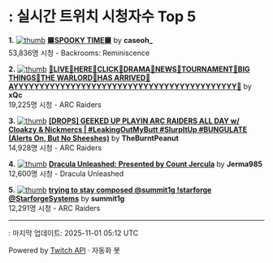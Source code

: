 # : 실시간 트위치 시청자수 Top 5

**1.** [![thumb](https://static-cdn.jtvnw.net/previews-ttv/live_user_caseoh_-320x180.jpg)](https://twitch.tv/caseoh_)
**[🟨SPOOKY TIME🟨](https://twitch.tv/caseoh_)** by **caseoh_**<br>53,836명 시청  - Backrooms: Reminiscence

**2.** [![thumb](https://static-cdn.jtvnw.net/previews-ttv/live_user_xqc-320x180.jpg)](https://twitch.tv/xQc)
**[🥶LIVE🥶HERE🥶CLICK🥶DRAMA🥶NEWS🥶TOURNAMENT🥶BIG THINGS🥶THE WARLORD🥶HAS ARRIVED🥶AYYYYYYYYYYYYYYYYYYYYYYYYYYYYYYYYYYYYYYYYYYY🥶](https://twitch.tv/xQc)** by **xQc**<br>19,225명 시청  - ARC Raiders

**3.** [![thumb](https://static-cdn.jtvnw.net/previews-ttv/live_user_theburntpeanut-320x180.jpg)](https://twitch.tv/TheBurntPeanut)
**[[DROPS] GEEKED UP PLAYIN ARC RAIDERS ALL DAY w/ Cloakzy & Nickmercs | #LeakingOutMyButt #SlurpItUp #BUNGULATE (Alerts On, But No Sheeshes)](https://twitch.tv/TheBurntPeanut)** by **TheBurntPeanut**<br>14,928명 시청  - ARC Raiders

**4.** [![thumb](https://static-cdn.jtvnw.net/previews-ttv/live_user_jerma985-320x180.jpg)](https://twitch.tv/Jerma985)
**[Dracula Unleashed: Presented by Count Jercula](https://twitch.tv/Jerma985)** by **Jerma985**<br>12,600명 시청  - Dracula Unleashed

**5.** [![thumb](https://static-cdn.jtvnw.net/previews-ttv/live_user_summit1g-320x180.jpg)](https://twitch.tv/summit1g)
**[trying to stay composed @summit1g !starforge @StarforgeSystems](https://twitch.tv/summit1g)** by **summit1g**<br>12,291명 시청  - ARC Raiders


---
: 마지막 업데이트: 2025-11-01 05:12 UTC

Powered by [Twitch API](https://dev.twitch.tv/docs/api/reference) · 자동화 봇